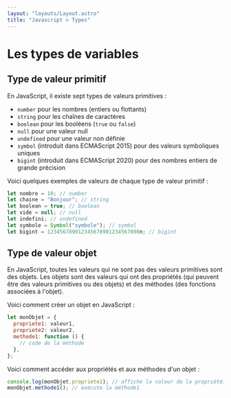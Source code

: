 ```yaml
---
layout: "layouts/Layout.astro"
title: "Javascript > Types"
---
```


# Les types de variables

## Type de valeur primitif

En JavaScript, il existe sept types de valeurs primitives :

- <code>number</code> pour les nombres (entiers ou flottants)
- <code>string</code> pour les chaînes de caractères
- <code>boolean</code> pour les booléens (`true` ou `false`)
- <code>null</code> pour une valeur null
- <code>undefined</code> pour une valeur non définie
- <code>symbol</code> (introduit dans ECMAScript 2015) pour des valeurs
  symboliques uniques
- <code>bigint</code> (introduit dans ECMAScript 2020) pour des nombres
  entiers de grande précision

Voici quelques exemples de valeurs de chaque type de valeur primitif :

```js
let nombre = 10; // number
let chaine = "Bonjour"; // string
let boolean = true; // boolean
let vide = null; // null
let indefini; // undefined
let symbole = Symbol("symbole"); // symbol
let bigint = 123456789012345678901234567890n; // bigint
```

## Type de valeur objet

En JavaScript, toutes les valeurs qui ne sont pas des valeurs primitives
sont des objets. Les objets sont des valeurs qui ont des propriétés (qui
peuvent être des valeurs primitives ou des objets) et des méthodes (des
fonctions associées à l'objet).

Voici comment créer un objet en JavaScript :

```js
let monObjet = {
  propriete1: valeur1,
  propriete2: valeur2,
  methode1: function () {
    // code de la méthode
  },
};
```

Voici comment accéder aux propriétés et aux méthodes d'un objet :

```js
console.log(monObjet.propriete1); // affiche la valeur de la propriété1
monObjet.methode1(); // exécute la méthode1
```
